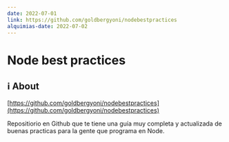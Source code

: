 ```yaml
---
date: 2022-07-01
link: https://github.com/goldbergyoni/nodebestpractices
alquimias-date: 2022-07-02
---
```


# Node best practices

## ℹ️ About

[https://github.com/goldbergyoni/nodebestpractices](https://github.com/goldbergyoni/nodebestpractices)

Repositiorio en Github que te tiene una guía muy completa y actualizada de buenas practicas para la gente que programa en Node.



